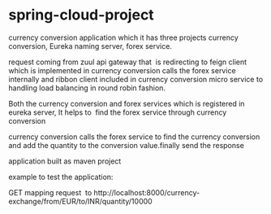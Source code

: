 # spring-cloud-project

currency conversion application which it has three projects currency conversion, Eureka naming server, forex service. 

request coming from zuul api gateway that  is redirecting to feign client which is implemented in currency conversion  calls the forex service internally and ribbon client included in currency conversion micro service to handling load balancing in round robin fashion.

Both the currency conversion and forex services which is registered in eureka server, It helps to  find the forex service through currency conversion

currency conversion calls the forex service to find the currency conversion and add the quantity to the conversion value.finally send the response 

application built  as maven project  

example to test the application:

GET mapping request  to http://localhost:8000/currency-exchange/from/EUR/to/INR/quantity/10000
